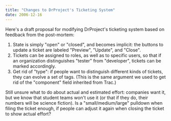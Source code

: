 ```yaml
---
title: "Changes to DrProject's Ticketing System"
date: 2006-12-16
---
```

Here's a draft proposal for modifying DrProject's ticketing system based on feedback from the post-mortem:
<ol>
  <li>State is simply "open" or "closed", and becomes implicit: the buttons to update a ticket are labeled "Preview", "Update", and "Close".</li>
  <li>Tickets can be assigned to roles, as well as to specific users, so that if an organization distinguishes "tester" from "developer", tickets can be marked accordingly.</li>
  <li>Get rid of "type": if people want to distinguish different kinds of tickets, they can evolve a set of tags.  (This is the same argument we used to get rid of the "component" field inherited from Trac.)</li>
</ol>
Still unsure what to do about actual and estimated effort: companies want it, but we know that student teams won't use it (or that if they do, their numbers will be science fiction).  Is a "small/medium/large" pulldown when filing the ticket enough, if people can adjust it again when closing the ticket to show actual effort?
